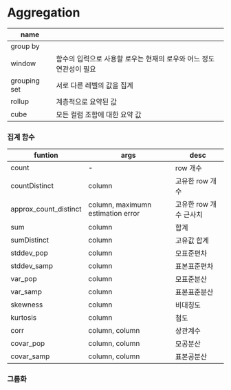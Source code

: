 # Aggregation

|name||
|-|-|
|group by||
|window|함수의 입력으로 사용할 로우는 현재의 로우와 어느 정도 연관성이 필요|
|grouping set|서로 다른 레벨의 값을 집계|
|rollup|계층적으로 요약된 값|
|cube|모든 컬럼 조합에 대한 요약 값|

### 집계 함수

|funtion|args|desc|
|-|-|-|
|count|-|row 개수|
|countDistinct|column|고유한 row 개수|
|approx_count_distinct|column, maximumn estimation error|고유한 row 개수 근사치|
|sum|column|합계|
|sumDistinct|column|고유값 합계|
|stddev_pop|column|모표준편차|
|stddev_samp|column|표본표준편차|
|var_pop|column|모표준분산|
|var_samp|column|표본표준분산|
|skewness|column|비대칭도|
|kurtosis|column|첨도|
|corr|column, column|상관계수|
|covar_pop|column, column|모공분산|
|covar_samp|column, column|표본공분산|

### 그룹화



